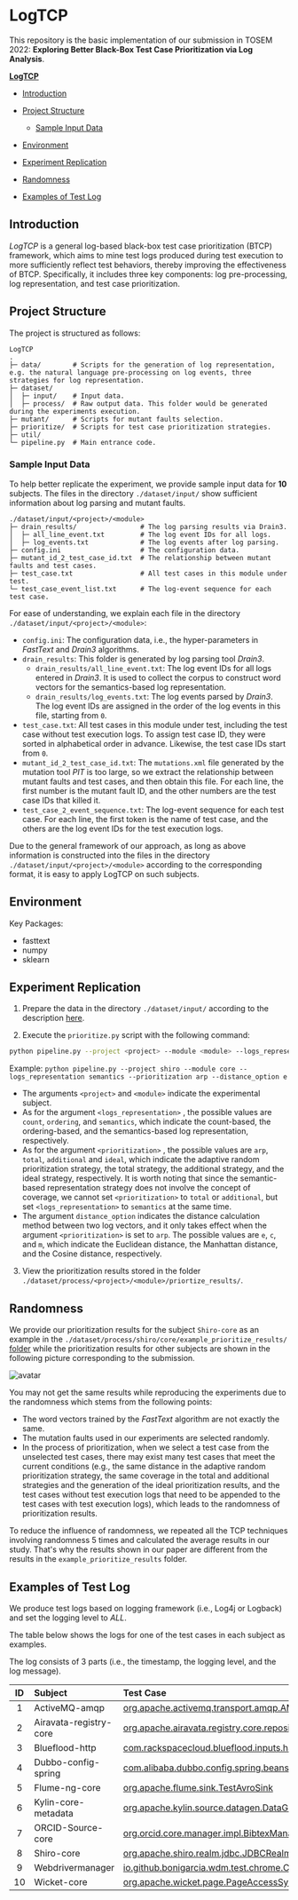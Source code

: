 # LogTCP

This repository is the basic implementation of our submission in TOSEM 2022: **Exploring Better Black-Box Test Case Prioritization via Log Analysis**. 

**[LogTCP](https://github.com/VikingStudyHard/LogTCP#logtcp)**

- [Introduction](https://github.com/VikingStudyHard/LogTCP#introduction)
- [Project Structure](https://github.com/VikingStudyHard/LogTCP#project-structure)
  - [Sample Input Data](https://github.com/VikingStudyHard/LogTCP#sample-input-data)

- [Environment](https://github.com/VikingStudyHard/LogTCP#environment)
- [Experiment Replication](https://github.com/VikingStudyHard/LogTCP#experiment-replication) 
- [Randomness](https://github.com/VikingStudyHard/LogTCP#randomness)
- [Examples of Test Log](https://github.com/VikingStudyHard/LogTCP#examples-of-test-log)


## Introduction
*LogTCP* is a general log-based black-box test case prioritization (BTCP) framework, which aims to mine test logs produced during test execution to more sufficiently reflect test behaviors, thereby improving the effectiveness of BTCP. Specifically, it includes three key components: log pre-processing, log representation, and test case prioritization. 

## Project Structure

The project is structured as follows:

```
LogTCP
.
├─ data/        # Scripts for the generation of log representation, e.g. the natural language pre-processing on log events, three strategies for log representation. 
├─ dataset/   
│  ├─ input/    # Input data.
│  ├─ process/  # Raw output data. This folder would be generated during the experiments execution.
├─ mutant/      # Scripts for mutant faults selection.
├─ prioritize/  # Scripts for test case prioritization strategies. 
├─ util/      
└─ pipeline.py  # Main entrance code.
```

### Sample Input Data

To help better replicate the experiment, we provide sample input data for **10** subjects. The files in the directory `./dataset/input/` show sufficient information about log parsing and mutant faults.

```
./dataset/input/<project>/<module>
├─ drain_results/                # The log parsing results via Drain3.
│  ├─ all_line_event.txt         # The log event IDs for all logs.
│  ├─ log_events.txt             # The log events after log parsing.
├─ config.ini                    # The configuration data.
├─ mutant_id_2_test_case_id.txt  # The relationship between mutant faults and test cases.
├─ test_case.txt                 # All test cases in this module under test.
└─ test_case_event_list.txt      # The log-event sequence for each test case.
```

For ease of understanding, we explain each file in the directory  `./dataset/input/<project>/<module>`:

- `config.ini`: The configuration data,  i.e.,  the hyper-parameters in *FastText* and *Drain3* algorithms.
- `drain_results`: This folder is generated by log parsing tool *Drain3*.
  - `drain_results/all_line_event.txt`: The log event IDs for all logs entered in *Drain3*. It is used to collect the corpus to construct word vectors for the semantics-based log representation.
  - `drain_results/log_events.txt`: The log events parsed by *Drain3*. The log event IDs are assigned in the order of the log events in this file, starting from `0`.
- `test_case.txt`: All test cases in this module under test, including the test case without test execution logs. To assign test case ID, they were sorted in alphabetical order in advance. Likewise, the test case IDs start from `0`.
- `mutant_id_2_test_case_id.txt`: The `mutations.xml` file generated by the mutation tool *PIT* is too large, so we extract the relationship between mutant faults and test cases, and then obtain this file.  For each line, the first number is the mutant fault ID, and the other numbers are the test case IDs that killed it. 
- `test_case_2_event_sequence.txt`: The log-event sequence for each test case. For each line, the first token is the name of test case, and the others are the log event IDs for the test execution logs. 

Due to the general framework of our approach, as long as above information is constructed into the files in the directory `./dataset/input/<project>/<module>`  according to the corresponding format, it is easy to apply LogTCP on such subjects. 

## Environment

Key Packages:

- fasttext
- numpy
- sklearn

## Experiment Replication

1. Prepare the data in the directory `./dataset/input/` according to the description [here](https://github.com/VikingStudyHard/LogTCP#sample-input-data).

2. Execute the `prioritize.py` script with the following command:

```bash
python pipeline.py --project <project> --module <module> --logs_representation <logs_representation> --prioritization <prioritization> --distance_option <distance_option>
```
Example: `python pipeline.py --project shiro --module core --logs_representation semantics --prioritization arp --distance_option e`
- The arguments `<project>` and `<module>` indicate the experimental subject.
- As for the argument  `<logs_representation>` , the possible values are `count`, `ordering`, and `semantics`, which indicate the count-based,  the ordering-based, and the semantics-based log representation, respectively.
- As for the argument  `<prioritization>` , the possible values are `arp`, `total`,  `additional` and `ideal`, which indicate the adaptive random prioritization strategy, the total strategy, the additional strategy, and the ideal strategy, respectively. It is worth noting that since the semantic-based representation strategy does not involve the concept of coverage, we cannot set  `<prioritization>`  to `total` or `additional`, but set  `<logs_representation>` to `semantics` at the same time.
- The argument `distance_option` indicates the distance calculation method between two log vectors, and it only takes effect when the argument  `<prioritization>` is set to `arp`. The possible values are `e`, `c`,  and `m`, which indicate the Euclidean distance, the Manhattan distance, and the Cosine distance, respectively. 


3. View the prioritization results stored in the folder `./dataset/process/<project>/<module>/priortize_results/`.

## Randomness

We provide our prioritization results for the subject `Shiro-core` as an example in the  `./dataset/process/shiro/core/example_prioritize_results/` [folder](https://github.com/VikingStudyHard/LogTCP/tree/main/dataset/process/shiro/core/example_prioritize_results) while the prioritization results for other subjects are shown in the following picture corresponding to the submission.

![avatar](https://github.com/orangeChenz/LogTCP/blob/main/Effectiveness.png)

You may not get the same results while reproducing the experiments due to the randomness which stems from the following points:

- The word vectors trained by the *FastText* algorithm are not exactly the same.
- The mutation faults used in our experiments are selected randomly.
- In the process of prioritization, when we select a test case from the unselected test cases, there may exist many test cases that meet the current conditions (e.g., the same distance in the adaptive random prioritization strategy, the same coverage in the total and additional strategies and the generation of the ideal prioritization results, and the test cases without test execution logs that need to be appended to the test cases with test execution logs), which leads to the randomness of prioritization results.

To reduce the influence of randomness, we repeated all the TCP techniques involving randomness 5 times and calculated the average results in our study. That's why the results shown in our paper are different from the results in the `example_prioritize_results` folder. 


## Examples of Test Log

We produce test logs based on logging framework (i.e., Log4j or Logback) and set the logging level to _ALL_.

The table below shows the logs for one of the test cases in each subject as examples.

The log consists of 3 parts (i.e., the timestamp, the logging level, and the log message).



|  ID | Subject | Test Case |
|  :---:  |  :---  | :---  |
| 1  | ActiveMQ-amqp | [org.apache.activemq.transport.amqp.AMQ4563Test](https://github.com/VikingStudyHard/log_examples/org.apache.activemq.transport.amqp.AMQ4563Test-output.txt) |
| 2  | Airavata-registry-core | [org.apache.airavata.registry.core.repositories.appcatalog.ApplicationDeploymentRepositoryTest](https://github.com/VikingStudyHard/log_examples/org.apache.airavata.registry.core.repositories.appcatalog.ApplicationDeploymentRepositoryTest-output.txt) |
| 3  | Blueflood-http | [com.rackspacecloud.blueflood.inputs.handlers.HttpAggregatedMultiIngestionHandlerTest](https://github.com/VikingStudyHard/log_examples/com.rackspacecloud.blueflood.inputs.handlers.HttpAggregatedMultiIngestionHandlerTest-output.txt) |
| 4  | Dubbo-config-spring | [com.alibaba.dubbo.config.spring.beans.factory.annotation.AnnotationPropertyValuesAdapterTest](https://github.com/VikingStudyHard/log_examples/com.alibaba.dubbo.config.spring.beans.factory.annotation.AnnotationPropertyValuesAdapterTest-output.txt) | 
| 5  | Flume-ng-core | [org.apache.flume.sink.TestAvroSink](https://github.com/VikingStudyHard/log_examples/org.apache.flume.sink.TestAvroSink-output.txt) |
| 6  | Kylin-core-metadata | [org.apache.kylin.source.datagen.DataGenTest](https://github.com/VikingStudyHard/log_examples/org.apache.kylin.source.datagen.DataGenTest-output.txt) |
| 7  | ORCID-Source-core | [org.orcid.core.manager.impl.BibtexManagerTest](https://github.com/VikingStudyHard/log_examples/org.orcid.core.manager.impl.BibtexManagerTest-output.txt) |
| 8  | Shiro-core | [org.apache.shiro.realm.jdbc.JDBCRealmTest](https://github.com/VikingStudyHard/log_examples/org.apache.shiro.realm.jdbc.JDBCRealmTest-output.txt) |
| 9  | Webdrivermanager | [io.github.bonigarcia.wdm.test.chrome.ChromeVersionTest](https://github.com/VikingStudyHard/log_examples/io.github.bonigarcia.wdm.test.chrome.ChromeVersionTest-output.txt)|
| 10  | Wicket-core | [org.apache.wicket.page.PageAccessSynchronizerTest](https://github.com/VikingStudyHard/log_examples/org.apache.wicket.page.PageAccessSynchronizerTest-output.txt) |


